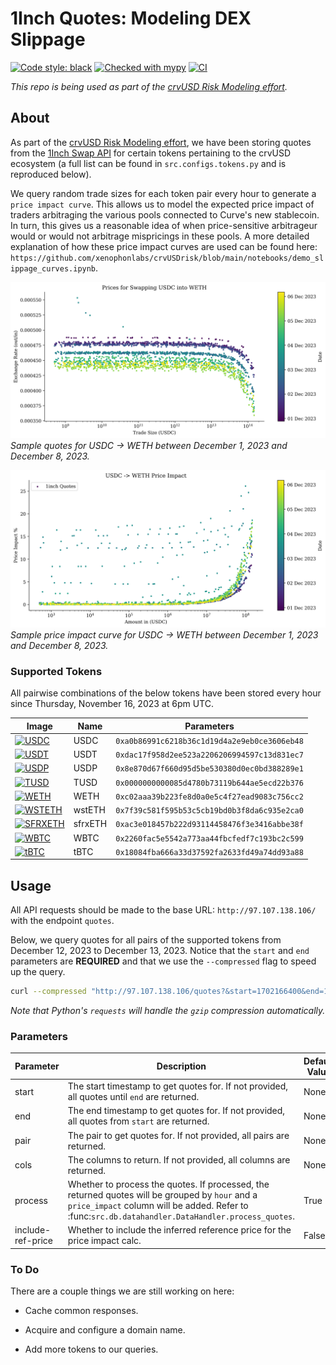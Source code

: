 1Inch Quotes: Modeling DEX Slippage
===================================

[![Code style: black](https://img.shields.io/badge/code%20style-black-000000.svg)](https://github.com/psf/black)
[![Checked with mypy](http://www.mypy-lang.org/static/mypy_badge.svg)](http://mypy-lang.org/)
[![CI](https://github.com/xenophonlabs/oneinch-quotes/actions/workflows/CI.yml/badge.svg)](https://github.com/xenophonlabs/oneinch-quotes/actions/workflows/CI.yml/badge.svg)

*This repo is being used as part of the [crvUSD Risk Modeling effort](https://github.com/xenophonlabs/crvUSDrisk).*

## About

As part of the [crvUSD Risk Modeling effort](https://github.com/xenophonlabs/crvUSDrisk), we have been storing quotes from the [1Inch Swap API](https://portal.1inch.dev/documentation/swap/swagger?method=get&path=%2Fv5.2%2F1%2Fquote) for certain tokens pertaining to the crvUSD ecosystem (a full list can be found in `src.configs.tokens.py` and is reproduced below).

We query random trade sizes for each token pair every hour to generate a `price impact curve`. This allows us to model the expected price impact of traders arbitraging the various pools connected to Curve's new stablecoin. In turn, this gives us a reasonable idea of when price-sensitive arbitrageur would or would not arbitrage mispricings in these pools. A more detailed explanation of how these price impact curves are used can be found here: `https://github.com/xenophonlabs/crvUSDrisk/blob/main/notebooks/demo_slippage_curves.ipynb`.

![Sample Quotes](./figs/sample_quotes.png)
*Sample quotes for USDC -> WETH between December 1, 2023 and December 8, 2023.*

![Sample Price Impact](./figs/sample_price_impact.png)
*Sample price impact curve for USDC -> WETH between December 1, 2023 and December 8, 2023.*


### Supported Tokens

All pairwise combinations of the below tokens have been stored every hour since Thursday, November 16, 2023 at 6pm UTC. 

| Image | Name | Parameters |
| -------- | ----------- | ---------- |
| [![USDC](https://assets.coingecko.com/coins/images/6319/thumb/usdc.png?1696506694)](https://assets.coingecko.com/coins/images/6319/thumb/usdc.png?1696506694) | USDC | `0xa0b86991c6218b36c1d19d4a2e9eb0ce3606eb48` |
| [![USDT](https://assets.coingecko.com/coins/images/325/thumb/Tether.png?1696501661)](https://assets.coingecko.com/coins/images/325/thumb/Tether.png?1696501661) | USDT | `0xdac17f958d2ee523a2206206994597c13d831ec7` |
| [![USDP](https://assets.coingecko.com/coins/images/6013/thumb/Pax_Dollar.png?1696506427)](https://assets.coingecko.com/coins/images/6013/thumb/Pax_Dollar.png?1696506427) | USDP | `0x8e870d67f660d95d5be530380d0ec0bd388289e1` |
| [![TUSD](https://assets.coingecko.com/coins/images/3449/thumb/tusd.png?1696504140)](https://assets.coingecko.com/coins/images/3449/thumb/tusd.png?1696504140) | TUSD | `0x0000000000085d4780b73119b644ae5ecd22b376` |
| [![WETH](https://assets.coingecko.com/coins/images/2518/thumb/weth.png?1696503332)](https://assets.coingecko.com/coins/images/2518/thumb/weth.png?1696503332) | WETH | `0xc02aaa39b223fe8d0a0e5c4f27ead9083c756cc2` |
| [![WSTETH](https://assets.coingecko.com/coins/images/18834/thumb/wstETH.png?1696518295)](https://assets.coingecko.com/coins/images/18834/thumb/wstETH.png?1696518295) | wstETH | `0x7f39c581f595b53c5cb19bd0b3f8da6c935e2ca0` |
| [![SFRXETH](https://assets.coingecko.com/coins/images/28285/thumb/sfrxETH_icon.png?1696527285)](https://assets.coingecko.com/coins/images/28285/thumb/sfrxETH_icon.png?1696527285) | sfrxETH | `0xac3e018457b222d93114458476f3e3416abbe38f` |
| [![WBTC](https://assets.coingecko.com/coins/images/7598/thumb/wrapped_bitcoin_wbtc.png?1696507857)](https://assets.coingecko.com/coins/images/7598/thumb/wrapped_bitcoin_wbtc.png?1696507857) | WBTC | `0x2260fac5e5542a773aa44fbcfedf7c193bc2c599` |
| [![tBTC](https://assets.coingecko.com/coins/images/11224/thumb/0x18084fba666a33d37592fa2633fd49a74dd93a88.png?1696511155)](https://assets.coingecko.com/coins/images/11224/thumb/0x18084fba666a33d37592fa2633fd49a74dd93a88.png?1696511155) | tBTC | `0x18084fba666a33d37592fa2633fd49a74dd93a88` |

## Usage

All API requests should be made to the base URL: `http://97.107.138.106/` with the endpoint `quotes`. 

Below, we query quotes for all pairs of the supported tokens from December 12, 2023 to December 13, 2023. Notice that the `start` and `end` parameters are **REQUIRED** and that we use the `--compressed` flag to speed up the query.

```bash
curl --compressed "http://97.107.138.106/quotes?&start=1702166400&end=1702252800"
```

*Note that Python's `requests` will handle the `gzip` compression automatically.*

### Parameters

| Parameter           | Description                                                                                          | Default Value  | Required |
|---------------------|------------------------------------------------------------------------------------------------------|----------------|----------|
| start               | The start timestamp to get quotes for. If not provided, all quotes until `end` are returned.        | None           | Yes      |
| end                 | The end timestamp to get quotes for. If not provided, all quotes from `start` are returned.        | None           | Yes      |
| pair                | The pair to get quotes for. If not provided, all pairs are returned.                                | None           | No       |
| cols                | The columns to return. If not provided, all columns are returned.                                    | None           | No       |
| process             | Whether to process the quotes. If processed, the returned quotes will be grouped by `hour` and a `price_impact` column will be added. Refer to :func:`src.db.datahandler.DataHandler.process_quotes`. | True           | No       |
| include-ref-price   | Whether to include the inferred reference price for the price impact calc.                           | False          | No       |


### To Do

There are a couple things we are still working on here:

- Cache common responses.

- Acquire and configure a domain name.

- Add more tokens to our queries.
